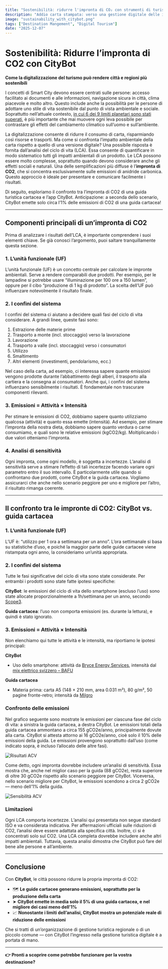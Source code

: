 ```yaml
---
title: "Sostenibilità: ridurre l'impronta di CO₂ con strumenti di turismo digitale"
description: "Addio carta stampata: verso una gestione digitale delle informazioni sulla città. ⏱️ Tempo di lettura: 5 minuti"
image: "sustainability_with_citybot.png"
tags: ["Destination Mangement", "Digital Tourism"]
date: "2025-12-07"
---
```


# Sostenibilità: Ridurre l’impronta di CO2 con CityBot  
**Come la digitalizzazione del turismo può rendere città e regioni più sostenibili**

I concetti di Smart City devono essere centrati sulle persone: accesso facilitato ai documenti e alle informazioni, navigazione sicura in città, clima piacevole e molto altro. Questo include anche la possibilità per le persone di adottare uno stile di vita sostenibile dal punto di vista ambientale e sociale. Soprattutto nell’attuale contesto, [in cui 6 dei 9 limiti planetari sono stati superati](https://www.stockholmresilience.org/research/planetary-boundaries.html), è più importante che mai muovere ogni leva possibile per contrastare gli effetti del cambiamento climatico sull’uomo e sull’ambiente.

La digitalizzazione consente di ridurre il consumo di carta, risparmiando così risorse e trasporti. Ma come si confronta l’impatto ambientale della carta rispetto a quello di una versione digitale? Una possibile risposta è fornita dall’analisi del ciclo di vita (LCA). Essa consente di quantificare in modo sistematico tutti gli impatti ambientali di un prodotto. Le LCA possono essere molto complesse, soprattutto quando devono considerare anche gli effetti sociali e naturali. Una delle semplificazioni più diffuse è l’**impronta di CO2**, che si concentra esclusivamente sulle emissioni di anidride carbonica. Questo approccio è ideale per presentare e comunicare facilmente i risultati.

Di seguito, esploriamo il confronto tra l’impronta di CO2 di una guida turistica cartacea e l’app CityBot. Anticipazione: a seconda dello scenario, CityBot emette solo circa l’1% delle emissioni di CO2 di una guida cartacea!

---

## Componenti principali di un’impronta di CO2

Prima di analizzare i risultati dell’LCA, è importante comprendere i suoi elementi chiave. Se già conosci l’argomento, puoi saltare tranquillamente questa sezione.

### 1. L’unità funzionale (UF)  
L’unità funzionale (UF) è un concetto centrale per calcolare le impronte ambientali. Serve a rendere comparabili due prodotti. Per esempio, per le lampadine si potrebbe usare “illuminazione per 100 ore a 150 lumen”, oppure per il cibo “produzione di 1 kg di prodotto”. La scelta dell’UF può influenzare notevolmente il risultato finale.

### 2. I confini del sistema  
I confini del sistema ci aiutano a decidere quali fasi del ciclo di vita considerare. A grandi linee, queste fasi sono:

1. Estrazione delle materie prime  
2. Trasporto a monte (incl. stoccaggio) verso la lavorazione  
3. Lavorazione  
4. Trasporto a valle (incl. stoccaggio) verso i consumatori  
5. Utilizzo  
6. Smaltimento  
7. Altri elementi (investimenti, pendolarismo, ecc.)

Nel caso della carta, ad esempio, ci interessa sapere quante emissioni vengono prodotte durante l’abbattimento degli alberi, il trasporto alla cartiera e la consegna ai consumatori. Anche qui, i confini del sistema influenzano sensibilmente i risultati. È fondamentale non trascurare componenti rilevanti.

### 3. Emissioni = Attività × Intensità  
Per stimare le emissioni di CO2, dobbiamo sapere quanto utilizziamo qualcosa (attività) e quanto essa emette (intensità). Ad esempio, per stimare l’impronta della nostra dieta, dobbiamo sapere quanto verdura o carne consumiamo, e quali sono le relative emissioni (kgCO2/kg). Moltiplicando i due valori otteniamo l’impronta.

### 4. Analisi di sensitività  
Ogni impronta, come ogni modello, è soggetta a incertezze. L’analisi di sensitività serve a stimare l’effetto di tali incertezze facendo variare ogni parametro entro il suo intervallo. È particolarmente utile quando si confrontano due prodotti, come CityBot e la guida cartacea. Vogliamo assicurarci che anche nello scenario peggiore per uno e migliore per l’altro, il risultato rimanga coerente.

---

## Il confronto tra le impronte di CO2: CityBot vs. guida cartacea

### 1. L’unità funzionale (UF)  
L’UF è: “utilizzo per 1 ora a settimana per un anno”. L’ora settimanale si basa su statistiche d’uso, e poiché la maggior parte delle guide cartacee viene ristampata ogni anno, la consideriamo un’unità appropriata.

### 2. I confini del sistema  
Tutte le fasi significative del ciclo di vita sono state considerate. Per entrambi i prodotti sono state fatte ipotesi specifiche:

**CityBot**: le emissioni del ciclo di vita dello smartphone (escluso l’uso) sono state allocate proporzionalmente a 1h/settimana per un anno, secondo [Scope3](https://methodology.scope3.com/consumer_devices).

**Guida cartacea**: l’uso non comporta emissioni (es. durante la lettura), e quindi è stato ignorato.

### 3. Emissioni = Attività × Intensità  
Non elenchiamo qui tutte le attività e le intensità, ma riportiamo le ipotesi principali:

**CityBot**  
- Uso dello smartphone: attività da [Bryce Energy Services](https://www.bryceenergyservices.com/2024/10/03/the-total-energy-consumption-of-a-mobile-phone/), intensità dal [mix elettrico svizzero – BAFU](https://www.bafu.admin.ch/bafu/de/home/themen/klima/fragen-antworten.html#:~:text=Die%20Kennzahlen%20f%C3%BCr%20die%20verschiedenen,Strommix%3A%2015.7%20g%20CO2eq%2FkWh)

**Guida cartacea**  
- Materia prima: carta A5 (148 × 210 mm, area 0.031 m²), 80 g/m², 50 pagine fronte-retro; intensità da [Milgro](https://www.milgro.eu/en/blog/co2-impact-of-paper-use-three-strategies-to-reduce-it)

### Confronto delle emissioni

Nel grafico seguente sono mostrate le emissioni per ciascuna fase del ciclo di vita: a sinistra la guida cartacea, a destra CityBot. Le emissioni totali della guida cartacea ammontano a circa 155 gCO2e/anno, principalmente dovute alla carta. CityBot si attesta attorno ai 16 gCO2e/anno, cioè solo il 10% delle emissioni della guida. Le emissioni provengono soprattutto dall’uso (come indicato sopra, è incluso l’allocato delle altre fasi).

![Risultati ACV](/img/lca_result_main.png)

Come detto, ogni impronta dovrebbe includere un’analisi di sensitività. Essa mostra che, anche nel miglior caso per la guida (88 gCO2e), resta superiore di oltre 30 gCO2e rispetto allo scenario peggiore per CityBot. Viceversa, nello scenario migliore per CityBot, le emissioni scendono a circa 2 gCO2e — meno dell’1% della guida.

![Sensibilità ACV](/img/lca_result_sensitivity.png)

### Limitazioni

Ogni LCA comporta incertezze. L’analisi qui presentata non segue standard ISO e va considerata indicativa. Per affermazioni ufficiali sulle riduzioni di CO2, l’analisi deve essere adattata alla specifica città. Inoltre, ci si è concentrati solo sul CO2. Una LCA completa dovrebbe includere anche altri impatti ambientali. Tuttavia, questa analisi dimostra che CityBot può fare del bene alle persone e all’ambiente.

---

## Conclusione

Con **CityBot**, le città possono ridurre la propria impronta di CO2:

- 🗺️ **Le guide cartacee generano emissioni, soprattutto per la produzione della carta**  
- ➤ **CityBot emette in media solo il 5% di una guida cartacea, e nel migliore dei casi meno dell’1%**  
- 📈 **Nonostante i limiti dell’analisi, CityBot mostra un potenziale reale di riduzione delle emissioni**  

Che si tratti di un’organizzazione di gestione turistica regionale o di un piccolo comune — con CityBot l’ingresso nella gestione turistica digitale è a portata di mano.

---

**👉 Pronti a scoprire come potrebbe funzionare per la vostra destinazione?**